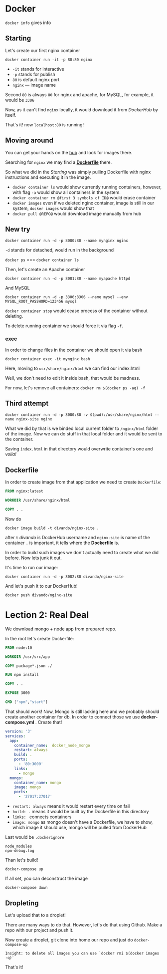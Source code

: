 # Docker 

`docker info` gives info

## Starting

Let's create our first nginx container

```console
docker container run -it -p 80:80 nginx
```

- `-it` stands for interactive 
- `-p` stands for publish
- `80` is default nginx port
- `nginx` — image name

Second `80` is always `80` for nginx and apache, for MySQL, for example, it would be `3306`

Now, as it can't find `nginx` locally, it would download it from *DockerHub* by itself.

That's it! now `localhost:80` is running!

## Moving around

You can get your hands on the [hub](https://hub.docker.com/search?q=nginx&type=image) and look for images there.

Searching for `nginx` we may find a [**Dockerfile**](https://github.com/nginxinc/docker-nginx/blob/e5123eea0d29c8d13df17d782f15679458ff899e/mainline/stretch/Dockerfile) there.

So what we did in the *Starting* was simply pulling Dockerfile with nginx instructions and executing it in the image.

- `docker container ls` would show currently running containers, however, with flag `-a` would show all containers in the system.
- `docker container rm @first 3 symbols of ID@` would erase container
- `docker images` even if we deleted nginx container, image is still in our system, `docker images` would show that
- `docker pull @REPO@` would download image manually from hub

## New try

```console
docker container run -d -p 8080:80 --name mynginx nginx
```

`-d` stands for detached, would run in the background

`docker ps` === `docker container ls`

Then, let's create an Apache container

```console
docker container run -d -p 8081:80 --name myapache httpd
```

And MySQL

```console
docker container run -d -p 3306:3306 --name mysql --env MYSQL_ROOT_PASSWORD=123456 mysql
```

`docker container stop` would cease process of the container without deleting.

To delete running container we should force it via flag `-f`.

### exec 

In order to change files in the container we should open it via bash

```terminal
docker container exec -it mynginx bash
```

Here, moving to `usr/share/nginx/html` we can find our index.html

Well, we don't need to edit it inside bash, that would be madness.

For now, let's remove all containers: `docker rm $(docker ps -aq) -f`

## Third attempt

```terminal
docker container run -d -p 8080:80 -v $(pwd):/usr/share/nginx/html --name nginx-site nginx
```

What we did by that is we binded local current folder to `/nginx/html` folder of the image. Now we can do stuff in that local folder and it would be sent to the container.

Saving `index.html` in that directory would overwrite container's one and *voila!*

## Dockerfile

In order to create image from that application we need to create `Dockerfile`:

```Dockerfile
FROM nginx:latest

WORKDIR /usr/share/nginx/html

COPY . .
```

Now do

```terminal
docker image build -t divando/nginx-site .
```

after `t` *divando* is DockerHub username and `nginx-site` is name of the container
`.` is important, it tells where the **Dockerfile** is.

In order to build such images we don't actually need to create what we did before. Now lets junk it out.


It's time to run our image:

```terminal
docker container run -d -p 8082:80 divando/nginx-site
```

And let's push it to our DockerHub!

```terminal
docker push divando/nginx-site
```

# Lection 2: Real Deal

We download mongo + node app from prepared repo.

In the root let's create Dockerfile:

```Dockerfile
FROM node:10

WORKDIR /usr/src/app

COPY package*.json ./

RUN npm install

COPY . .

EXPOSE 3000

CMD ["npm","start"]
```

That should work! Now, Mongo is still lacking here and we probably should create another container for db. In order to connect those we use **docker-compose.yml** . Create that!

```yaml
version: '3'
services:
  app:
    container_name:  docker_node_mongo
    restart: always
    build: .
    ports:
      - '80:3000'
    links:
      - mongo
  mongo:
    container_name: mongo
    image: mongo
    ports:
      - '27017:27017'
```

- `restart: always` means it would restart every time on fail
- `build: .` means it would be built by the Dockerfile in this directory
- `links: ` connects containers
- `image: mongo` as mongo doesn't have a Dockerfile, we have to show, which image it should use, mongo will be pulled from DockerHub


Last would be `.dockerignore`

```
node_modules
npm-debug.log 
```

Than let's build!

```terminal
docker-compose up
```

If all set, you can deconstruct the image

```terminal
docker-compose down
```

## Dropleting

Let's upload that to a droplet!

There are many ways to do that. However, let's do that using Github.
Make a repo with our project and push it.


Now create a droplet, git clone into home our repo and just do `docker-compose-up`


    Insight: to delete all images you can use `docker rmi $(docker images -q)`

That's it!
